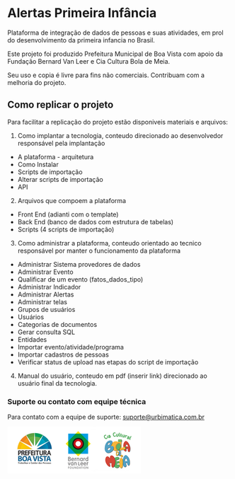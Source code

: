 # Alertas Primeira Infância
Plataforma de integração de dados de pessoas e suas atividades, em prol do desenvolvimento da primeira infancia no Brasil.

Este projeto foi produzido Prefeitura Municipal de Boa Vista com apoio da Fundação Bernard Van Leer e Cia Cultura Bola de Meia.

Seu uso e copia é livre para fins não comerciais.
Contribuam com a melhoria do projeto.

## Como replicar o projeto
Para facilitar a replicação do projeto estão disponiveis materiais e arquivos:

1. Como implantar a tecnologia, conteudo direcionado ao desenvolvedor responsável pela implantação
- A plataforma - arquitetura
- Como Instalar
- Scripts de importação
- Alterar scripts de importação
- API

2. Arquivos que compoem a plataforma
- Front End (adianti com o template)
- Back End (banco de dados com estrutura de tabelas)
- Scripts (4 scripts de importação)

3. Como administrar a plataforma, conteudo orientado ao tecnico responsável por manter o funcionamento da plataforma
- Administrar Sistema provedores de dados
- Administrar Evento
- Qualificar de um evento (fatos_dados_tipo)
- Administrar Indicador
- Administrar Alertas
- Administrar telas
- Grupos de usuários
- Usuários
- Categorias de documentos
- Gerar consulta SQL
- Entidades
- Importar evento/atividade/programa
- Importar cadastros de pessoas
- Verificar status de upload nas etapas do script de importação

4. Manual do usuário, conteudo em pdf (inserir link) direcionado ao usuário final da tecnologia. 


### Suporte ou contato com equipe técnica
Para contato com a equipe de suporte: suporte@urbimatica.com.br

![Logotipo](https://raw.githubusercontent.com/alertaspi/Alertas-Primeira-Infancia/master/Logos.png)



